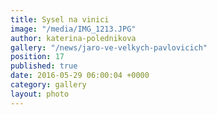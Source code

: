 ```yaml
---
title: Sysel na vinici
image: "/media/IMG_1213.JPG"
author: katerina-polednikova
gallery: "/news/jaro-ve-velkych-pavlovicich"
position: 17
published: true
date: 2016-05-29 06:00:04 +0000
category: gallery
layout: photo
---
```

